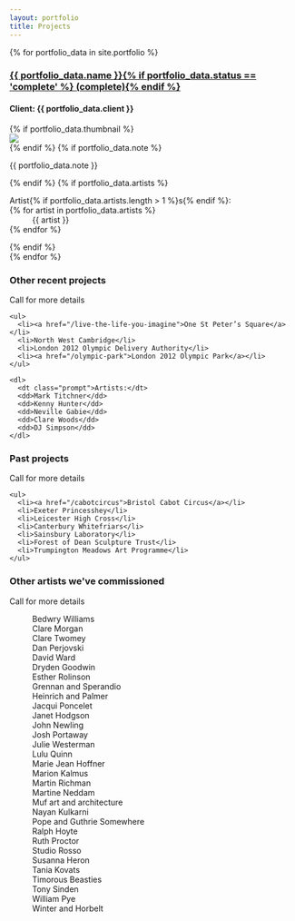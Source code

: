 ```yaml
---
layout: portfolio
title: Projects
---
```

<div class="portfolio-items">
  {% for portfolio_data in site.portfolio %}
  <div class="portfolio-item{% if portfolio_data.status == 'complete' %} complete{% endif %}">
    <h3><a href="{{ portfolio_data.url }}" target="portfolio">
      {{ portfolio_data.name }}{% if portfolio_data.status == 'complete' %} <span class="prompt">(complete)</span>{% endif %}
    </a></h3>
    <h4><span class="prompt">Client:</span> {{ portfolio_data.client }}</h4>
    {% if portfolio_data.thumbnail %}
    <div class="thumbnail" itemprop="image" itemscope itemtype="https://schema.org/ImageObject">
      <a href="{{ portfolio_data.url }}" target="portfolio">
        <img itemprop="url" src="https://res.cloudinary.com/insite-arts/image/upload/c_scale,h_178,w_308/v1490175894/website/{{ portfolio_data.thumbnail }}">
      </a>
    </div>
    {% endif %}
    {% if portfolio_data.note %}<p>{{ portfolio_data.note }}</p>{% endif %}
    {% if portfolio_data.artists %}
      <dl>
        <dt class="prompt">Artist{% if portfolio_data.artists.length > 1 %}s{% endif %}:</dt>
        {% for artist in portfolio_data.artists %}
        <dd>{{ artist }}</dd>
        {% endfor %}
      </dl>
    {% endif %}
  </div>
  {% endfor %}

  <div class="portfolio-item">
    <h3>Other recent projects</h3>
    <p>Call for more details</p>

    <ul>
      <li><a href="/live-the-life-you-imagine">One St Peter’s Square</a></li>
      <li>North West Cambridge</li>
      <li>London 2012 Olympic Delivery Authority</li>
      <li><a href="/olympic-park">London 2012 Olympic Park</a></li>
    </ul>

    <dl>
      <dt class="prompt">Artists:</dt>
      <dd>Mark Titchner</dd>
      <dd>Kenny Hunter</dd>
      <dd>Neville Gabie</dd>
      <dd>Clare Woods</dd>
      <dd>DJ Simpson</dd>
    </dl>
  </div>

  <div class="portfolio-item">
    <h3>Past projects</h3>
    <p>Call for more details</p>

    <ul>
      <li><a href="/cabotcircus">Bristol Cabot Circus</a></li>
      <li>Exeter Princesshey</li>
      <li>Leicester High Cross</li>
      <li>Canterbury Whitefriars</li>
      <li>Sainsbury Laboratory</li>
      <li>Forest of Dean Sculpture Trust</li>
      <li>Trumpington Meadows Art Programme</li>
    </ul>
  </div>

  <div class="portfolio-item">
    <h3>Other artists we've commissioned</h3>
    <p>Call for more details</p>
    <dl>
      <dd>Bedwry Williams</dd>
      <dd>Clare Morgan</dd>
      <dd>Clare Twomey</dd>
      <dd>Dan Perjovski</dd>
      <dd>David Ward</dd>
      <dd>Dryden Goodwin</dd>
      <dd>Esther Rolinson</dd>
      <dd>Grennan and Sperandio</dd>
      <dd>Heinrich and Palmer</dd>
      <dd>Jacqui Poncelet</dd>
      <dd>Janet Hodgson</dd>
      <dd>John Newling</dd>
      <dd>Josh Portaway</dd>
      <dd>Julie Westerman</dd>
      <dd>Lulu Quinn</dd>
      <dd>Marie Jean Hoffner</dd>
      <dd>Marion Kalmus</dd>
      <dd>Martin Richman</dd>
      <dd>Martine Neddam</dd>
      <dd>Muf art and architecture</dd>
      <dd>Nayan Kulkarni</dd>
      <dd>Pope and Guthrie Somewhere</dd>
      <dd>Ralph Hoyte</dd>
      <dd>Ruth Proctor</dd>
      <dd>Studio Rosso</dd>
      <dd>Susanna Heron</dd>
      <dd>Tania Kovats</dd>
      <dd>Timorous Beasties</dd>
      <dd>Tony Sinden</dd>
      <dd>William Pye</dd>
      <dd>Winter and Horbelt</dd>
    </dl>
  </div>
</div>
